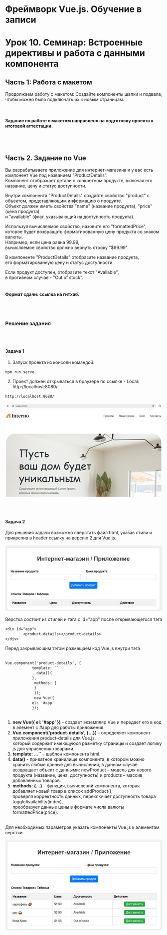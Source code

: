# Фреймворк Vue.js. Обучение в записи

# Урок 10. Семинар: Встроенные директивы и работа с данными компонента
## Часть 1: Работа с макетом

Продолжаем работу с макетом: Создайте компоненты шапки и подвала, чтобы можно было подключать их к новым страницам.

<br>

#### Задание по работе с макетом направлено на подготовку проекта к итоговой аттестации.

<br>
<br>

## Часть 2. Задание по Vue

Вы разрабатываете приложение для интернет-магазина и у вас есть компонент Vue под названием "ProductDetails". <br>Компонент отображает детали о конкретном продукте, включая его название, цену и статус доступности.<br>

Внутри компонента "ProductDetails" создайте свойство "product" с объектом, представляющим информацию о продукте.<br> Объект должен иметь свойства "name" (название продукта), "price" (цена продукта)<br> и "available" (флаг, указывающий на доступность продукта).<br>

Используя вычисляемое свойство, назовите его "formattedPrice", <br>которое будет возвращать форматированную цену продукта со знаком валюты.<br> Например, если цена равна 99.99, <br>вычисляемое свойство должно вернуть строку "$99.99".<br>

В компоненте "ProductDetails" отобразите название продукта,<br> его форматированную цену и статус доступности.<br>

Если продукт доступен, отобразите текст "Available",<br> в противном случае - "Out of stock".
<br>
<br>

#### Формат сдачи: ссылка на гитхаб.

<br>
<br>

### Решение задания

<br><br>

#### Задача 1

1. Запуск проекта из консоли командой:
```
npm run serve
```

2. Проект должен открываться в браузере по ссылке - Local:   http://localhost:8080/
```
http://localhost:8080/
```
![index](assets/task4-1.jpg)


<br><br>

#### Задача 2

Для решения задачи возможно сверстать файл html, указав стили и прикрепив в header ссылку на версию 2 для Vue.js.

![](assets/task-2-0-product.jpg)

Верстка состоит из стилей и тэга с id="app" после открывающегося тэга <body>
```
<div id="app">
        <product-details></product-details>
</div>
```
Перед закрывающим тэгом </body> размещаем код Vue.js внутри тэга <script></script>
```

Vue.component('product-details', {
            template: ``
            , data(){
            },
             methods: {
             }
             });
             new Vue({
            el: '#app'
            });
            
```

1. **new Vue({ el: '#app' })** - создает экземпляр Vue и передает его в код в элемент с #app для работы приложения.
2. **Vue.component('product-details', {...})** - определяет компонент приложения product-details для Vue.js, <br> 
который содержит имеющуюся разметку страницы и создает логику js для управления товарами. <br>
3. **template: \...``** - шаблон компонента html. <br>
4. **data()** - приватное хранилище компонента, в котором можно хранить любые данные для вычислений, в данном случае возвращает объект с данными: newProduct – модель для нового продукта (название, цена, доступность) и 
products – массив добавленных товаров. <br>
5. **methods: {...}** - функция, вычислений компонента, которая добавляет новый товар в список addProduct(), <br> 
проверяя корректность данных, переключает доступность товара toggleAvailability(index), <br> 
преобразует данные цены в формате числа валюты formattedPrice(price). <br> <br>


Для необходимых параметров указать компоненты Vue.js к элементам верстки.

![](assets/task-2-product.jpg)


<br><br><br><br>
